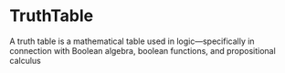 # TruthTable
A truth table is a mathematical table used in logic—specifically in connection with Boolean algebra, boolean functions, and propositional calculus
